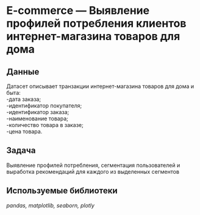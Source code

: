 # E-commerce — Выявление профилей потребления клиентов интернет-магазина товаров для дома
##  Данные
Датасет описывает транзакции интернет-магазина товаров для дома и быта:\
-дата заказа;\
-идентификатор покупателя;\
-идентификатор заказа;\
-наименование товара;\
-количество товара в заказе;\
-цена товара.

## Задача
 Выявление профилей потребления, сегментация пользователей и выработка рекомендаций для каждого из выделенных сегментов

 ## Используемые библиотеки
 *pandas, matplotlib, seaborn, plotly*


  
